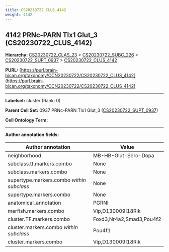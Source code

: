 ```yaml
---
title: CS20230722_CLUS_4142
weight: 4142
---
```

## 4142 PRNc-PARN Tlx1 Glut_3 (CS20230722_CLUS_4142)
<b>Hierarchy: </b>
[CS20230722_CLAS_23](../CS20230722_CLAS_23) >
[CS20230722_SUBC_226](../CS20230722_SUBC_226) >
[CS20230722_SUPT_0937](../CS20230722_SUPT_0937) >
[CS20230722_CLUS_4142](../CS20230722_CLUS_4142)

**PURL:** [https://purl.brain-bican.org/taxonomy/CCN20230722/CS20230722_CLUS_4142](https://purl.brain-bican.org/taxonomy/CCN20230722/CS20230722_CLUS_4142)

---


**Labelset:** cluster (Rank: 0)

**Parent Cell Set:** 0937 PRNc-PARN Tlx1 Glut_3 ([CS20230722_SUPT_0937](../CS20230722_SUPT_0937))



**Cell Ontology Term:** 

[MARKER GENES.]: #


---

[TRANSFERRED ANNOTATIONS.]: #


[AUTHOR ANNOTATION FIELDS.]: #


**Author annotation fields:**

| Author annotation | Value |
|-------------------|-------|
|neighborhood|MB-HB-Glut-Sero-Dopa|
|subclass.tf.markers.combo|None|
|subclass.markers.combo|None|
|supertype.markers.combo _within subclass_|None|
|supertype.markers.combo|None|
|anatomical_annotation|PGRNl|
|merfish.markers.combo|Vip,D130009I18Rik|
|cluster.TF.markers.combo|Foxd3,Nr4a2,Smad3,Pou4f2|
|cluster.markers.combo _within subclass_|Pou4f1|
|cluster.markers.combo|Vip,D130009I18Rik|

